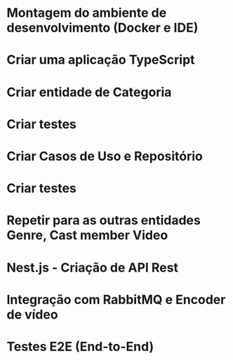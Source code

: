 # Montagem do ambiente de desenvolvimento (Docker e IDE)
# Criar uma aplicação TypeScript
# Criar entidade de Categoria
# Criar testes
# Criar Casos de Uso e Repositório
# Criar testes

# Repetir para as outras entidades Genre, Cast member Video
 
# Nest.js - Criação de API Rest
# Integração com RabbitMQ e Encoder de vídeo
# Testes E2E (End-to-End)